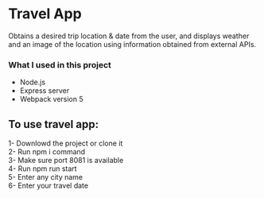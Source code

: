 # Travel App 
Obtains a desired trip location & date from the user, and displays weather and an image of the location using information obtained from external APIs.

### What I used in this project 
* Node.js
* Express server
* Webpack version 5 

## To use travel app: 
1- Downlowd the project or clone it\
2- Run npm i command\
3- Make sure port 8081 is available\
4- Run npm run start\
5- Enter any city name\
6- Enter your travel date

 